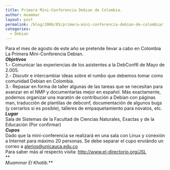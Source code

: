 ```yaml
---
title: Primera Mini-Conferencia Debian de Colombia.
author: muammar
layout: post
permalink: /blog/2006/05/primera-mini-conferencia-debian-de-colombia/
categories:
  - Debian
---
```

Para el mes de agosto de este año se pretende llevar a cabo en Colombia La Primera Mini-Conferencia Debian.  
***Objetivos***  
1.- Comunicar las experiencias de los asistentes a la DebConf6 de Mayo de 2.005.  
2.- Discutir e intercambiar ideas sobre el rumbo que debemos tomar como comunidad Debian en Colombia.  
3.- Repasar en forma de taller algunas de las tareas que se necesitan para avanzar en el NMP y documentarlas mejor en español. Más exactamente, podemos organizar una maratón de contribución a Debian con páginas man, traducción de plantilas de debconf, documentación de algunos bugs (y cerrarlos si es posible), talleres de empaquetamiento para novatos, etc.  
***Lugar***  
Sala de Sistemas de la Facultad de Ciencias Naturales, Exactas y de la Educación (Por confirmar)  
***Cupos***  
Dado que la mini-conferencia se realizará en una sala con Linux y conexión a Internet para máximo 20 personas. Se debe separar el cupo enviándo un correo a alerios@unicauca.edu.co  
Para saber más al respecto visita: http://www.el-directorio.org/JSL  
**  
*Muammar El Khatib.***